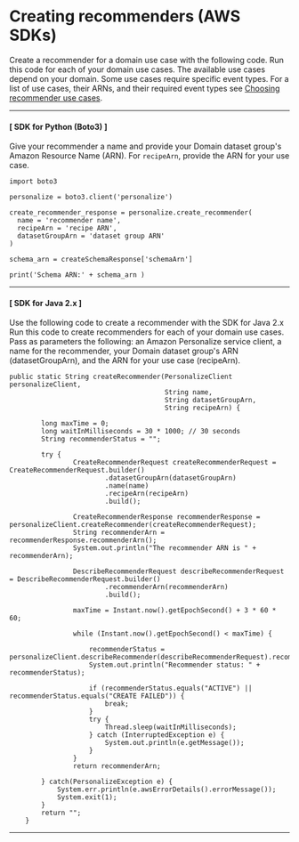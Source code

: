 # Creating recommenders \(AWS SDKs\)<a name="creating-recommenders-sdk"></a>

Create a recommender for a domain use case with the following code\. Run this code for each of your domain use cases\. The available use cases depend on your domain\. Some use cases require specific event types\. For a list of use cases, their ARNs, and their required event types see [Choosing recommender use cases](domain-use-cases.md)\. 

------
#### [ SDK for Python \(Boto3\) ]

Give your recommender a name and provide your Domain dataset group's Amazon Resource Name \(ARN\)\. For `recipeArn`, provide the ARN for your use case\. 

```
import boto3

personalize = boto3.client('personalize')

create_recommender_response = personalize.create_recommender(
  name = 'recommender name',
  recipeArn = 'recipe ARN',
  datasetGroupArn = 'dataset group ARN'     
)

schema_arn = createSchemaResponse['schemaArn']

print('Schema ARN:' + schema_arn )
```

------
#### [ SDK for Java 2\.x ]

Use the following code to create a recommender with the SDK for Java 2\.x Run this code to create recommenders for each of your domain use cases\. Pass as parameters the following: an Amazon Personalize service client, a name for the recommender, your Domain dataset group's ARN \(datasetGroupArn\), and the ARN for your use case \(recipeArn\)\.

```
public static String createRecommender(PersonalizeClient personalizeClient,
                                       String name,
                                       String datasetGroupArn,
                                       String recipeArn) {

        long maxTime = 0;
        long waitInMilliseconds = 30 * 1000; // 30 seconds
        String recommenderStatus = "";

        try {
                CreateRecommenderRequest createRecommenderRequest = CreateRecommenderRequest.builder()
                        .datasetGroupArn(datasetGroupArn)
                        .name(name)
                        .recipeArn(recipeArn)
                        .build();

                CreateRecommenderResponse recommenderResponse = personalizeClient.createRecommender(createRecommenderRequest);
                String recommenderArn = recommenderResponse.recommenderArn();
                System.out.println("The recommender ARN is " + recommenderArn);

                DescribeRecommenderRequest describeRecommenderRequest = DescribeRecommenderRequest.builder()
                        .recommenderArn(recommenderArn)
                        .build();

                maxTime = Instant.now().getEpochSecond() + 3 * 60 * 60;

                while (Instant.now().getEpochSecond() < maxTime) {

                    recommenderStatus = personalizeClient.describeRecommender(describeRecommenderRequest).recommender().status();
                    System.out.println("Recommender status: " + recommenderStatus);

                    if (recommenderStatus.equals("ACTIVE") || recommenderStatus.equals("CREATE FAILED")) {
                        break;
                    }
                    try {
                        Thread.sleep(waitInMilliseconds);
                    } catch (InterruptedException e) {
                        System.out.println(e.getMessage());
                    }
                }
                return recommenderArn;

        } catch(PersonalizeException e) {
            System.err.println(e.awsErrorDetails().errorMessage());
            System.exit(1);
        }
        return "";
    }
```

------